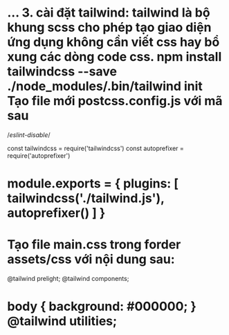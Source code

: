...
3. cài đặt tailwind:
tailwind là bộ khung scss cho phép tạo giao diện ứng dụng không cần viết css hay bổ xung các dòng code css.
npm install tailwindcss --save
./node_modules/.bin/tailwind init
Tạo file mới postcss.config.js với mã sau
==============================================
/*eslint-disable*/

const tailwindcss = require('tailwindcss')
const autoprefixer = require('autoprefixer')

module.exports = {
  plugins: [
    tailwindcss('./tailwind.js'),
    autoprefixer()
  ]
}
============================================
Tạo file main.css trong forder assets/css với nội dung sau:
============================================
@tailwind prelight;
@tailwind components;

body {
    background: #000000;
}
@tailwind utilities;
============================================
